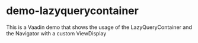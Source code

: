 # demo-lazyquerycontainer
This is a Vaadin demo that shows the usage of the LazyQueryContainer and the Navigator with a custom ViewDisplay
